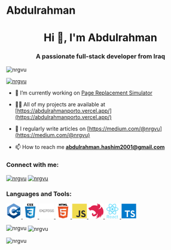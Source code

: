 # Abdulrahman

<h1 align="center">Hi 👋, I'm Abdulrahman</h1>
<h3 align="center">A passionate full-stack developer from Iraq</h3>

<p align="left"> <img src="https://komarev.com/ghpvc/?username=nrgvu&label=Profile%20views&color=0e75b6&style=flat" alt="nrgvu" /> </p>

<p align="left"> <a href="https://github.com/ryo-ma/github-profile-trophy"><img src="https://github-profile-trophy.vercel.app/?username=nrgvu" alt="nrgvu" /></a> </p>

- 🔭 I’m currently working on [Page Replacement Simulator](https://page-replacement-simulator.vercel.app/)

- 👨‍💻 All of my projects are available at [https://abdulrahmanporto.vercel.app/](https://abdulrahmanporto.vercel.app/)

- 📝 I regularly write articles on [https://medium.com/@nrgvu](https://medium.com/@nrgvu)

- 📫 How to reach me **abdulrahman.hashim2001@gmail.com**

<h3 align="left">Connect with me:</h3>
<p align="left">
<a href="https://medium.com/nrgvu" target="blank"><img align="center" src="https://raw.githubusercontent.com/rahuldkjain/github-profile-readme-generator/master/src/images/icons/Social/medium.svg" alt="nrgvu" height="30" width="40" /></a>
<a href="https://www.leetcode.com/nrgvu" target="blank"><img align="center" src="https://raw.githubusercontent.com/rahuldkjain/github-profile-readme-generator/master/src/images/icons/Social/leet-code.svg" alt="nrgvu" height="30" width="40" /></a>
</p>

<h3 align="left">Languages and Tools:</h3>
<p align="left"> <a href="https://www.w3schools.com/cpp/" target="_blank" rel="noreferrer"> <img src="https://raw.githubusercontent.com/devicons/devicon/master/icons/cplusplus/cplusplus-original.svg" alt="cplusplus" width="40" height="40"/> </a> <a href="https://www.w3schools.com/css/" target="_blank" rel="noreferrer"> <img src="https://raw.githubusercontent.com/devicons/devicon/master/icons/css3/css3-original-wordmark.svg" alt="css3" width="40" height="40"/> </a> <a href="https://expressjs.com" target="_blank" rel="noreferrer"> <img src="https://raw.githubusercontent.com/devicons/devicon/master/icons/express/express-original-wordmark.svg" alt="express" width="40" height="40"/> </a> <a href="https://www.w3.org/html/" target="_blank" rel="noreferrer"> <img src="https://raw.githubusercontent.com/devicons/devicon/master/icons/html5/html5-original-wordmark.svg" alt="html5" width="40" height="40"/> </a> <a href="https://developer.mozilla.org/en-US/docs/Web/JavaScript" target="_blank" rel="noreferrer"> <img src="https://raw.githubusercontent.com/devicons/devicon/master/icons/javascript/javascript-original.svg" alt="javascript" width="40" height="40"/> </a> <a href="https://nestjs.com/" target="_blank" rel="noreferrer"> <img src="https://raw.githubusercontent.com/devicons/devicon/master/icons/nestjs/nestjs-plain.svg" alt="nestjs" width="40" height="40"/> </a> <a href="https://reactjs.org/" target="_blank" rel="noreferrer"> <img src="https://raw.githubusercontent.com/devicons/devicon/master/icons/react/react-original-wordmark.svg" alt="react" width="40" height="40"/> </a> <a href="https://www.typescriptlang.org/" target="_blank" rel="noreferrer"> <img src="https://raw.githubusercontent.com/devicons/devicon/master/icons/typescript/typescript-original.svg" alt="typescript" width="40" height="40"/> </a> </p>

<p><img align="left" src="https://github-readme-stats.vercel.app/api/top-langs?username=nrgvu&show_icons=true&locale=en&layout=compact" alt="nrgvu" /></p>

<p>&nbsp;<img align="center" src="https://github-readme-stats.vercel.app/api?username=nrgvu&show_icons=true&locale=en" alt="nrgvu" /></p>

<p><img align="center" src="https://github-readme-streak-stats.herokuapp.com/?user=nrgvu&" alt="nrgvu" /></p>

